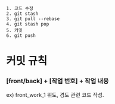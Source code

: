 ```
1. 코드 수정
2. git stash
3. git pull --rebase
4. git stash pop
5. 커밋
6. git push
```

# 커밋 규칙
### [front/back] + [작업 번호] + 작업 내용  
ex) front_work_1 위도, 경도 관련 코드 작성.
